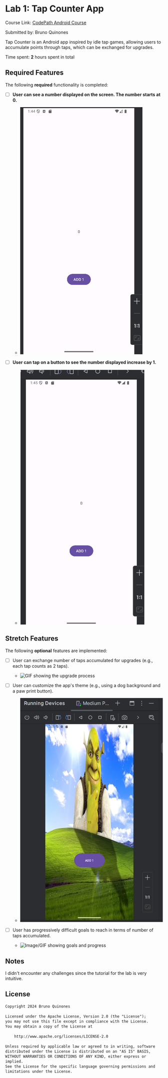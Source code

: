 # Lab 1: Tap Counter App

Course Link: [CodePath Android Course](https://courses.codepath.org/courses/and102/unit/1#!labs)

Submitted by: Bruno Quinones

Tap Counter is an Android app inspired by idle tap games, allowing users to accumulate points through taps, which can be exchanged for upgrades.

Time spent: **2** hours spent in total <!-- Replace 'X' with the number of hours you spent on this project -->

## Required Features

The following **required** functionality is completed:

- [ ] **User can see a number displayed on the screen. The number starts at 0.**
    - ![Image showing number set to 0](Lab1_images/1.png)

- [ ] **User can tap on a button to see the number displayed increase by 1.**
    - ![GIF showing the number increase on button tap](Lab1_images/2.gif) <!-- Replace this link with your actual image/GIF link -->

## Stretch Features

The following **optional** features are implemented:

- [ ] User can exchange number of taps accumulated for upgrades (e.g., each tap counts as 2 taps).
    - ![GIF showing the upgrade process](Lab1_imges/3.gif)

- [ ] User can customize the app's theme (e.g., using a dog background and a paw print button).
    - ![GIF showing theme customization](Lab1_images/4.png) <!-- Replace this link with your actual image/GIF link -->

- [ ] User has progressively difficult goals to reach in terms of number of taps accumulated.
    - ![Image/GIF showing goals and progress](http://i.imgur.com/link/to/your/gif/file.gif) <!-- Replace this link with your actual image/GIF link -->

## Notes

I didn't encounter any challenges since the tutorial for the lab is very intuitive.

## License

    Copyright 2024 Bruno Quinones

    Licensed under the Apache License, Version 2.0 (the "License");
    you may not use this file except in compliance with the License.
    You may obtain a copy of the License at

        http://www.apache.org/licenses/LICENSE-2.0

    Unless required by applicable law or agreed to in writing, software
    distributed under the License is distributed on an "AS IS" BASIS,
    WITHOUT WARRANTIES OR CONDITIONS OF ANY KIND, either express or implied.
    See the License for the specific language governing permissions and
    limitations under the License.
